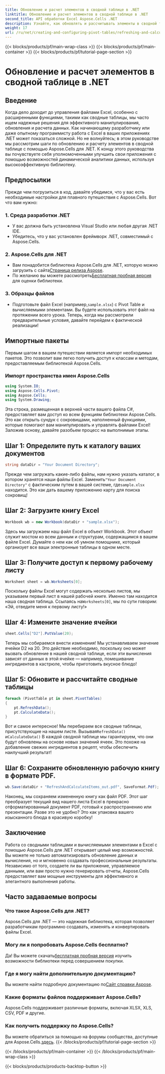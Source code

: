 ```yaml
---
title: Обновление и расчет элементов в сводной таблице в .NET
linktitle: Обновление и расчет элементов в сводной таблице в .NET
second_title: API обработки Excel Aspose.Cells .NET
description: Узнайте, как обновлять и рассчитывать элементы в сводной таблице с помощью Aspose.Cells для .NET с помощью этого подробного пошагового руководства.
weight: 17
url: /ru/net/creating-and-configuring-pivot-tables/refreshing-and-calculating-items/
---
```


{{< blocks/products/pf/main-wrap-class >}}
{{< blocks/products/pf/main-container >}}
{{< blocks/products/pf/tutorial-page-section >}}

# Обновление и расчет элементов в сводной таблице в .NET

## Введение
Когда дело доходит до управления файлами Excel, особенно с расширенными функциями, такими как сводные таблицы, мы часто ищем надежные решения для эффективного манипулирования, обновления и расчета данных. Как начинающему разработчику или даже опытному программисту работа с Excel в ваших приложениях .NET может показаться сложной. Но не волнуйтесь; в этом руководстве мы рассмотрим шаги по обновлению и расчету элементов в сводной таблице с помощью Aspose.Cells для .NET. К концу этого руководства вы почувствуете себя уполномоченными улучшить свои приложения с помощью возможностей динамической аналитики данных, используя высокоэффективную библиотеку.
## Предпосылки
Прежде чем погрузиться в код, давайте убедимся, что у вас есть необходимые настройки для плавного путешествия с Aspose.Cells. Вот что вам нужно:
### 1. Среда разработки .NET
- У вас должна быть установлена Visual Studio или любая другая .NET IDE.
- Убедитесь, что у вас установлен фреймворк .NET, совместимый с Aspose.Cells.
### 2. Aspose.Cells для .NET
- Вам понадобится библиотека Aspose.Cells для .NET, которую можно загрузить с сайта[Страница релиза Aspose](https://releases.aspose.com/cells/net/).
-  По желанию вы можете рассмотреть[Бесплатная пробная версия](https://releases.aspose.com/) для оценки библиотеки.
### 3. Образцы файлов
-  Подготовьте файл Excel (например,`sample.xlsx`) с Pivot Table и вычисляемыми элементами. Вы будете использовать этот файл на протяжении всего урока.
Теперь, когда мы рассмотрели предварительные условия, давайте перейдем к фактической реализации!
## Импортные пакеты
Первым шагом в вашем путешествии является импорт необходимых пакетов. Это позволит вам легко получить доступ к классам и методам, предоставляемым библиотекой Aspose.Cells. 
### Импорт пространства имен Aspose.Cells
```csharp
using System.IO;
using Aspose.Cells.Pivot;
using Aspose.Cells;
using System.Drawing;
```
Эта строка, размещенная в верхней части вашего файла C#, предоставляет вам доступ ко всем функциям библиотеки Aspose.Cells. Это как открыть сундук с сокровищами, наполненный функциями, которые помогают вам манипулировать и управлять файлами Excel!
Заложив основу, давайте разобьем процесс на выполнимые этапы.
## Шаг 1: Определите путь к каталогу ваших документов
```csharp
string dataDir = "Your Document Directory";
```
Прежде чем загружать какие-либо файлы, нам нужно указать каталог, в котором хранятся наши файлы Excel. Заменить`"Your Document Directory"` с фактическим путем в вашей системе, где`sample.xlsx` находится. Это как дать вашему приложению карту для поиска сокровищ!
## Шаг 2: Загрузите книгу Excel
```csharp
Workbook wb = new Workbook(dataDir + "sample.xlsx");
```
Здесь мы загружаем наш файл Excel в объект Workbook. Этот объект служит мостом ко всем данным и структурам, содержащимся в вашем файле Excel. Думайте о нем как об умном помощнике, который организует все ваши электронные таблицы в одном месте.
## Шаг 3: Получите доступ к первому рабочему листу
```csharp
Worksheet sheet = wb.Worksheets[0];
```
 Поскольку файлы Excel могут содержать несколько листов, мы указываем первый лист в нашей рабочей книге. Именно там находится наша сводная таблица. Ссылаясь на`Worksheets[0]`, мы по сути говорим: «Эй, отведите меня к первому листу!»
## Шаг 4: Измените значение ячейки
```csharp
sheet.Cells["D2"].PutValue(20);
```
Теперь мы собираемся внести изменения! Мы устанавливаем значение ячейки D2 на 20. Это действие необходимо, поскольку оно может вызвать обновление в нашей сводной таблице, если эти вычисления зависят от данных в этой ячейке — например, помешивание ингредиентов в кастрюле, чтобы приготовить вкусное блюдо!
## Шаг 5: Обновите и рассчитайте сводные таблицы
```csharp
foreach (PivotTable pt in sheet.PivotTables)
{
	pt.RefreshData();
	pt.CalculateData();
}
```
 Вот и самое интересное! Мы перебираем все сводные таблицы, присутствующие на нашем листе. Вызывая`RefreshData()` и`CalculateData()` В каждой сводной таблице мы гарантируем, что они будут обновлены на основе новых значений ячеек. Это похоже на добавление свежих ингредиентов в рецепт, чтобы обеспечить наилучший результат!
## Шаг 6: Сохраните обновленную рабочую книгу в формате PDF.
```csharp
wb.Save(dataDir + "RefreshAndCalculateItems_out.pdf", SaveFormat.Pdf);
```
Наконец, мы сохраняем измененную книгу как файл PDF. Этот шаг преобразует текущий вид нашего листа Excel в прекрасно отформатированный документ PDF, готовый к распространению или презентации. Разве это не удобно? Это как упаковка вашего изысканного блюда в красивую коробку!
## Заключение
Работа со сводными таблицами и вычисляемыми элементами в Excel с помощью Aspose.Cells для .NET открывает целый мир возможностей. Вы можете не только автоматизировать обновление данных и вычисления, но и мгновенно создавать профессиональные результаты. Независимо от того, создаете ли вы приложение, управляемое данными, или вам просто нужно генерировать отчеты, Aspose.Cells предоставляет вам мощные инструменты для эффективного и элегантного выполнения работы.
## Часто задаваемые вопросы
### Что такое Aspose.Cells для .NET?
Aspose.Cells для .NET — это надежная библиотека, которая позволяет разработчикам программно создавать, изменять и конвертировать файлы Excel.
### Могу ли я попробовать Aspose.Cells бесплатно?
 Да! Вы можете скачать[бесплатная пробная версия](https://releases.aspose.com/) изучить возможности библиотеки перед совершением покупки.
### Где я могу найти дополнительную документацию?
 Вы можете найти подробную документацию по[Сайт справки Aspose](https://reference.aspose.com/cells/net/).
### Какие форматы файлов поддерживает Aspose.Cells?
Aspose.Cells поддерживает различные форматы, включая XLSX, XLS, CSV, PDF и другие.
### Как получить поддержку по Aspose.Cells?
 Вы можете обратиться за помощью на форумы сообщества, доступные для Aspose.Cells.[здесь](https://forum.aspose.com/c/cells/9).
{{< /blocks/products/pf/tutorial-page-section >}}

{{< /blocks/products/pf/main-container >}}
{{< /blocks/products/pf/main-wrap-class >}}

{{< blocks/products/products-backtop-button >}}
